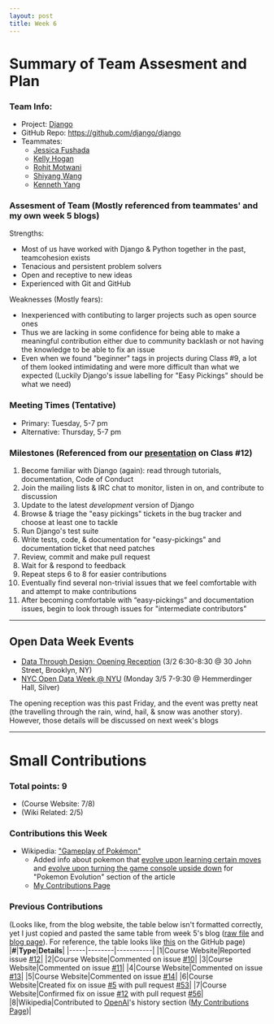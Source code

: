 ```yaml
---
layout: post
title: Week 6
---
```


# Summary of Team Assesment and Plan
### Team Info:
* Project: [Django](https://www.djangoproject.com/)
* GitHub Repo: https://github.com/django/django
* Teammates:
  * [Jessica Fushada](https://github.com/nyu-ossd-s18/jf2902-weekly)
  * [Kelly Hogan](https://github.com/nyu-ossd-s18/keh474-weekly)
  * [Rohit Motwani](https://github.com/nyu-ossd-s18/rdm403-weekly)
  * [Shiyang Wang](https://github.com/nyu-ossd-s18/sw2741-weekly)
  * [Kenneth Yang](https://github.com/nyu-ossd-s18/ky765-weekly)

### Assesment of Team (Mostly referenced from teammates' and my own week 5 blogs)
Strengths:
* Most of us have worked with Django & Python together in the past, teamcohesion exists
* Tenacious and persistent problem solvers
* Open and receptive to new ideas
* Experienced with Git and GitHub

Weaknesses (Mostly fears):
* Inexperienced with contibuting to larger projects such as open source ones
* Thus we are lacking in some confidence for being able to make a meaningful contribution either due to community backlash or not having the knowledge to be able to fix an issue
* Even when we found "beginner" tags in projects during Class #9, a lot of them looked intimidating and were more difficult than what we expected (Luckily Django's issue labelling for "Easy Pickings" should be what we need)

### Meeting Times (Tentative)
* Primary: Tuesday, 5-7 pm
* Alternative: Thursday, 5-7 pm

### Milestones (Referenced from our [presentation](https://docs.google.com/presentation/d/1ykIarz5l_XlK67Zz208LM60tGsf0P6wT5kfuO4lxwdM/edit#slide=id.g324cfbbe2a_0_22) on Class #12)
1. Become familiar with Django (again): read through tutorials, documentation, Code of Conduct
2. Join the mailing lists & IRC chat to monitor, listen in on, and contribute to discussion
3. Update to the latest _development_ version of Django
4. Browse & triage the "easy pickings" tickets in the bug tracker and choose at least one to tackle
5. Run Django's test suite
6. Write tests, code, & documentation for "easy-pickings" and documentation ticket that need patches
7. Review, commit and make pull request
8. Wait for & respond to feedback
9. Repeat steps 6 to 8 for easier contributions
10. Eventually find several non-trivial issues that we feel comfortable with and attempt to make contributions
11. After becoming comfortable with “easy-pickings” and documentation issues, begin to look through issues for "intermediate contributors"

-------------------
## Open Data Week Events
* [Data Through Design: Opening Reception](http://www.open-data.nyc/#details80) (3/2 6:30-8:30 @	30 John Street, Brooklyn, NY)
* [NYC Open Data Week @ NYU](http://www.open-data.nyc/#details75) (Monday 3/5 7-9:30 @	Hemmerdinger Hall, Silver)

The opening reception was this past Friday, and the event was pretty neat (the travelling through the rain, wind, hail, & snow was another story). However, those details will be discussed on next week's blogs

-------------------
# Small Contributions

### Total points: 9
* (Course Website: 7/8)
* (Wiki Related: 2/5)

### Contributions this Week
* Wikipedia: ["Gameplay of Pokémon"](https://en.wikipedia.org/w/index.php?title=Gameplay_of_Pok%C3%A9mon&oldid=828852757#Pok%C3%A9mon_evolution)
  - Added info about pokemon that [evolve upon learning certain moves](https://bulbapedia.bulbagarden.net/wiki/Category:Pok%C3%A9mon_that_evolve_with_certain_moves) and [evolve upon turning the game console upside down](https://www.gamesradar.com/how-evolve-inkay-malamar/) for "Pokemon Evolution" section of the article
   - [My Contributions Page](https://en.wikipedia.org/wiki/Special:Contributions/PhrydRhys)

### Previous Contributions
(Looks like, from the blog website, the table below isn't formatted correctly, yet I just copied and pasted the same table from week 5's blog ([raw file](https://raw.githubusercontent.com/nyu-ossd-s18/ky765-weekly/master/_posts/2018-02-25-week05.md) and [blog page](https://nyu-ossd-s18.github.io/ky765-weekly/week05/)). For reference, the table looks like [this](https://github.com/nyu-ossd-s18/ky765-weekly/blob/master/_posts/2018-03-04-week06.md) on the GitHub page)
|**#**|**Type**|**Details**|
|-----|--------|-----------|
|1|Course Website|Reported issue [#12](https://github.com/joannakl/cs480_s18/issues/12)|
|2|Course Website|Commented on issue [#10](https://github.com/joannakl/cs480_s18/issues/10)|
|3|Course Website|Commented on issue [#11](https://github.com/joannakl/cs480_s18/issues/11)|
|4|Course Website|Commented on issue [#13](https://github.com/joannakl/cs480_s18/issues/13)|
|5|Course Website|Commented on issue [#14](https://github.com/joannakl/cs480_s18/issues/14)|
|6|Course Website|Created fix on issue [#5](https://github.com/joannakl/cs480_s18/issues/5) with pull request [#53](https://github.com/joannakl/cs480_s18/pull/53)|
|7|Course Website|Confirmed fix on issue [#12](https://github.com/joannakl/cs480_s18/issues/12) with pull request [#56](https://github.com/joannakl/cs480_s18/pull/56)|
|8|Wikipedia|Contributed to [OpenAI](https://en.wikipedia.org/w/index.php?title=OpenAI&oldid=824974813#History)'s history section ([My Contributions Page](https://en.wikipedia.org/wiki/Special:Contributions/PhrydRhys))|

<style>
    table {
        border-collapse:collapse;
        border: 1px solid black;
    }
    th, td {
        border: 1px solid black;
        padding: 5px;
    }
</style>
